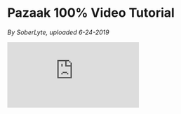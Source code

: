 

# Pazaak 100% Video Tutorial

*By SoberLyte, uploaded 6-24-2019*

<div class="video-container">
    <iframe title="YouTube video player" src="https://www.youtube.com/embed/AnwfyYq30mA" frameborder="0"></iframe>
</div>
